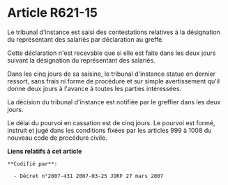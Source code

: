 # Article R621-15

Le tribunal d'instance est saisi des contestations relatives à la désignation du représentant des salariés par déclaration au
greffe.

Cette déclaration n'est recevable que si elle est faite dans les deux jours suivant la désignation du représentant des
salariés.

Dans les cinq jours de sa saisine, le tribunal d'instance statue en dernier ressort, sans frais ni forme de procédure et sur
simple avertissement qu'il donne deux jours à l'avance à toutes les parties intéressées.

La décision du tribunal d'instance est notifiée par le greffier dans les deux jours.

Le délai du pourvoi en cassation est de cinq jours. Le pourvoi est formé, instruit et jugé dans les conditions fixées par les
articles 999 à 1008 du nouveau code de procédure civile.

**Liens relatifs à cet article**

	**Codifié par**:

	  - Décret n°2007-431 2007-03-25 JORF 27 mars 2007
